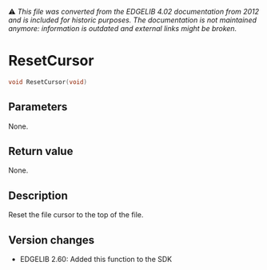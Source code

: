 :warning: _This file was converted from the EDGELIB 4.02 documentation from 2012 and is included for historic purposes. The documentation is not maintained anymore: information is outdated and external links might be broken._

# ResetCursor


```c++
void ResetCursor(void)
```

## Parameters
None.

## Return value
None.

## Description
Reset the file cursor to the top of the file.

## Version changes
- EDGELIB 2.60: Added this function to the SDK

